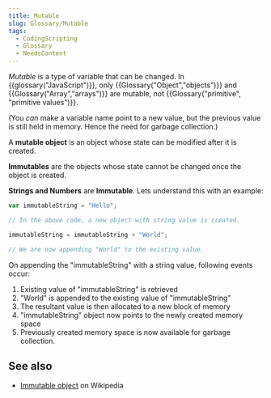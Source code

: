 ```yaml
---
title: Mutable
slug: Glossary/Mutable
tags:
  - CodingScripting
  - Glossary
  - NeedsContent
---
```

_Mutable_ is a type of variable that can be changed. In {{glossary("JavaScript")}}, only {{Glossary("Object","objects")}} and {{Glossary("Array","arrays")}} are mutable, not {{Glossary("primitive", "primitive values")}}.

(You _can_ make a variable name point to a new value, but the previous value is still held in memory. Hence the need for garbage collection.)

A **mutable object** is an object whose state can be modified after it is created.

**Immutables** are the objects whose state cannot be changed once the object is created.

**Strings and Numbers** are **Immutable**. Lets understand this with an example:

```js
var immutableString = "Hello";

// In the above code, a new object with string value is created.

immutableString = immutableString + "World";

// We are now appending "World" to the existing value.
```

On appending the "immutableString" with a string value, following events occur:

1. Existing value of "immutableString" is retrieved
2. "World" is appended to the existing value of "immutableString"
3. The resultant value is then allocated to a new block of memory
4. "immutableString" object now points to the newly created memory space
5. Previously created memory space is now available for garbage collection.

## See also

- [Immutable object](https://en.wikipedia.org/wiki/Immutable_object) on Wikipedia
